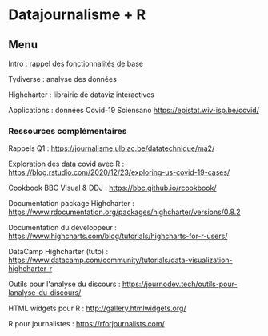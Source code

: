# Datajournalisme + R 

## Menu

Intro : rappel des fonctionnalités de base

Tydiverse : analyse des données

Highcharter : librairie de dataviz interactives

Applications : données Covid-19 Sciensano https://epistat.wiv-isp.be/covid/

### Ressources complémentaires

Rappels Q1 : https://journalisme.ulb.ac.be/datatechnique/ma2/

Exploration des data covid avec R : https://blog.rstudio.com/2020/12/23/exploring-us-covid-19-cases/

Cookbook BBC Visual & DDJ : https://bbc.github.io/rcookbook/

Documentation package Highcharter : https://www.rdocumentation.org/packages/highcharter/versions/0.8.2

Documentation du développeur : https://www.highcharts.com/blog/tutorials/highcharts-for-r-users/

DataCamp Highcharter (tuto) : https://www.datacamp.com/community/tutorials/data-visualization-highcharter-r

Outils pour l'analyse du discours : https://journodev.tech/outils-pour-lanalyse-du-discours/

HTML widgets pour R : http://gallery.htmlwidgets.org/

R pour journalistes : https://rforjournalists.com/
